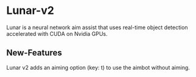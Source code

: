 # Lunar-v2
Lunar is a neural network aim assist that uses real-time object detection accelerated with CUDA on Nvidia GPUs.

## New-Features
Lunar v2 adds an aiming option (key: t) to use the aimbot without aiming.